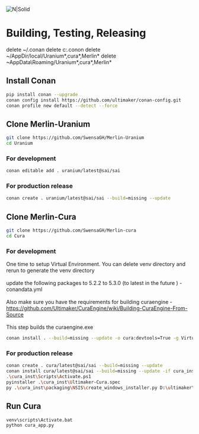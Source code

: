 ![N|Solid](http://www.merlinautomationsolutions.com/images/merlin_l0g0_bk.png)

# Building, Testing, Releasing
delete ~/.conan
delete c:\.conon
delete ~/AppDir/local/Uranium*,cura*,Merlin*
delete ~AppData\Roaming/Uranium*,cura*,Merlin*

## Install Conan
```sh
pip install conan --upgrade
conan config install https://github.com/ultimaker/conan-config.git
conan profile new default --detect --force
```
## Clone Merlin-Uranium
```sh
git clone https://github.com/SwensaGH/Merlin-Uranium
cd Uranium
```
### For development 
```sh
conan editable add . uranium/latest@sai/sai
```
### For production release
```sh
conan create . uranium/latest@sai/sai --build=missing --update
```
## Clone Merlin-Cura
```sh
git clone https://github.com/SwensaGH/Merlin-cura
cd Cura
```
### For development 
One time to setup Virtual Environment. You can delete venv directory and rerun to generate the venv directory<br>   
update the following packages to 5.2.2 to 5.3.0 (to latest in the future ) - conandata.yml <br>   
Also make sure you have the requirements for building curaengine - https://github.com/Ultimaker/CuraEngine/wiki/Building-CuraEngine-From-Source<br>   
This step builds the curaengine.exe <br>   
```sh
conan install . --build=missing --update -o cura:devtools=True -g VirtualPythonEnv
```

### For production release
```sh
conan create . cura/latest@sai/sai --build=missing --update
conan install cura/latest@sai/sai --build=missing --update -if cura_inst -g VirtualPythonEnv -o cura:devtools=True --json "cura_inst/conan_install_info.json"
.\cura_inst\Scripts\Activate.ps1
pyinstaller .\cura_inst\Ultimaker-Cura.spec
py .\cura_inst\packaging\NSIS\create_windows_installer.py D:\ultimaker\Cura D:\ultimaker\Cura\dist swensa-cura.exe
```
## Run Cura
```sh
venv\scripts\Activate.bat
python cura_app.py
```
 

